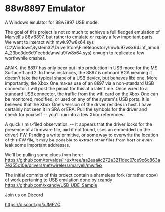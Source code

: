 # 88w8897 Emulator
A Windows emulator for 88w8897 USB mode.

The goal of this project is not so much to achieve a full fledged emulation of Marvell's 88w8897, but rather to emulate or replay a few important parts. We want to interact with mwlu97w8x64.sys (C:\Windows\System32\DriverStore\FileRepository\mwlu97w8x64.inf_amd64_23bc3dc6d91eebdc\mwlu97w8x64.sys) enough to replicate a few worthwhile crashes. 

AFAIK, the 8897 has only been put into production in USB mode for the MS Surface 1 and 2. In these instances, the 8897 is onboard BGA meaning it doesn't take the typical shape of a USB device, but behaves like one. More importantly, the Xbox One makes use of an 8897 via a non-standard USB connector. I will post the pinout for this at a later time. Once wired to a standard USB connector, the traffic from the wifi card on the Xbox One can be monitored, modified, or used on any of the system's USB ports. It is believed that the Xbox One's version of the driver resides in host. I have certainly not seen it in SRA or ERA. Pull the symbols for the driver and check for yourself -- you'll run into a few Xbox references.

A quick / mis-filed observation.
-- It appears that the driver looks for the presence of a firmware file, and if not found, uses an embedded (in the driver) FW. Pending a write primitive, or some way to overwrite the location of this FW file, it may be possible to extract other files from host or even leak some important addresses.

We'll be pulling some clues from here: https://github.com/torvalds/linux/tree/aa2eaa8c272a3211dec07ce9c6c863a7e355c10e/drivers/net/wireless/marvell/mwifiex

The initial commits of this project contain a shameless fork (or rather copy) of work pertaining to USB emulation done by xxandy
https://github.com/xxandy/USB_UDE_Sample


Join us on Discord

https://discord.gg/xJMPZC
